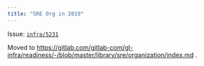 ```yaml
---
title: "SRE Org in 2019"
---
```


Issue: [`infra/5231`](https://gitlab.com/gitlab-com/gl-infra/infrastructure/issues/6210)

Moved to https://gitlab.com/gitlab-com/gl-infra/readiness/-/blob/master/library/sre/organization/index.md .
